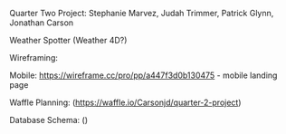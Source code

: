 Quarter Two Project: Stephanie Marvez, Judah Trimmer, Patrick Glynn, Jonathan Carson

Weather Spotter (Weather 4D?)

Wireframing: 

Mobile: 
https://wireframe.cc/pro/pp/a447f3d0b130475 - mobile landing page

Waffle Planning: (https://waffle.io/Carsonjd/quarter-2-project)

Database Schema: ()
